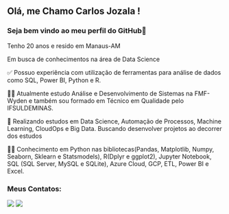 ## Olá, me Chamo Carlos Jozala !
### Seja bem vindo ao meu perfil do GitHub👋


Tenho 20 anos e resido em Manaus-AM

Em busca de conhecimentos na área de Data Science

:white_check_mark: Possuo experiência com utilização de ferramentas para análise de dados como SQL, Power BI, Python e R.

:man_student: Atualmente estudo Análise e Desenvolvimento de Sistemas na FMF-Wyden e também sou formado em Técnico em Qualidade pelo IFSULDEMINAS.

:closed_book: Realizando estudos em Data Science, Automação de Processos, Machine Learning, CloudOps e Big Data. Buscando desenvolver projetos ao decorrer dos estudos

:technologist: Conhecimento em Python nas bibliotecas(Pandas, Matplotlib, Numpy, Seaborn, Sklearn e Statsmodels), R(Dplyr e ggplot2), Jupyter Notebook, SQL (SQL Server, MySQL e SQLite), Azure Cloud, GCP, ETL, Power BI e Excel.



### Meus Contatos:


<div>
<a href  = "mailto:dujozala@gmail.com"><img src="https://img.shields.io/badge/Gmail-D14836?style=for-the-badge&logo=gmail&logoColor=white" target="_blank"></a>
<a href ="https://www.linkedin.com/in/carlosjozala/" target="_blank"><img src="https://img.shields.io/badge/-LinkedIn-%230077B5?style=for-the-badge&logo=linkedin&logoColor=white" target="_blank"></a>   
</div>
